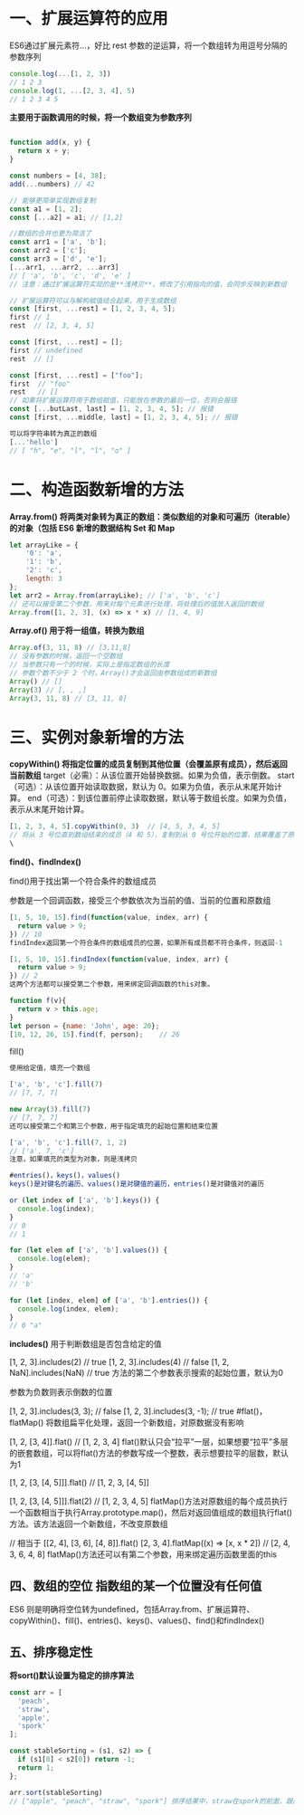 # 一、扩展运算符的应用
ES6通过扩展元素符...，好比 rest 参数的逆运算，将一个数组转为用逗号分隔的参数序列

```javascript
console.log(...[1, 2, 3])
// 1 2 3
console.log(1, ...[2, 3, 4], 5)
// 1 2 3 4 5
```

**主要用于函数调用的时候，将一个数组变为参数序列**
```javascript

function add(x, y) {
  return x + y;
}

const numbers = [4, 38];
add(...numbers) // 42

// 能够更简单实现数组复制
const a1 = [1, 2];
const [...a2] = a1; // [1,2]

//数组的合并也更为简洁了
const arr1 = ['a', 'b'];
const arr2 = ['c'];
const arr3 = ['d', 'e'];
[...arr1, ...arr2, ...arr3]
// [ 'a', 'b', 'c', 'd', 'e' ]
// 注意：通过扩展运算符实现的是**浅拷贝**，修改了引用指向的值，会同步反映到新数组

// 扩展运算符可以与解构赋值结合起来，用于生成数组
const [first, ...rest] = [1, 2, 3, 4, 5];
first // 1
rest  // [2, 3, 4, 5]

const [first, ...rest] = [];
first // undefined
rest  // []

const [first, ...rest] = ["foo"];
first  // "foo"
rest   // []
// 如果将扩展运算符用于数组赋值，只能放在参数的最后一位，否则会报错
const [...butLast, last] = [1, 2, 3, 4, 5]; // 报错
const [first, ...middle, last] = [1, 2, 3, 4, 5]; // 报错

可以将字符串转为真正的数组
[...'hello']
// [ "h", "e", "l", "l", "o" ]
```

# 二、构造函数新增的方法
**Array.from() 将两类对象转为真正的数组：类似数组的对象和可遍历（iterable）的对象（包括 ES6 新增的数据结构 Set 和 Map**
```javascript
let arrayLike = {
    '0': 'a',
    '1': 'b',
    '2': 'c',
    length: 3
};
let arr2 = Array.from(arrayLike); // ['a', 'b', 'c']
// 还可以接受第二个参数，用来对每个元素进行处理，将处理后的值放入返回的数组
Array.from([1, 2, 3], (x) => x * x) // [1, 4, 9]
```
**Array.of() 用于将一组值，转换为数组**

```javascript
Array.of(3, 11, 8) // [3,11,8]
// 没有参数的时候，返回一个空数组
// 当参数只有一个的时候，实际上是指定数组的长度
// 参数个数不少于 2 个时，Array()才会返回由参数组成的新数组
Array() // []
Array(3) // [, , ,]
Array(3, 11, 8) // [3, 11, 8]
```

# 三、实例对象新增的方法
**copyWithin() 将指定位置的成员复制到其他位置（会覆盖原有成员），然后返回当前数组**
target（必需）：从该位置开始替换数据。如果为负值，表示倒数。
start（可选）：从该位置开始读取数据，默认为 0。如果为负值，表示从末尾开始计算。
end（可选）：到该位置前停止读取数据，默认等于数组长度。如果为负值，表示从末尾开始计算。

```javascript
[1, 2, 3, 4, 5].copyWithin(0, 3)  // [4, 5, 3, 4, 5] 
// 将从 3 号位直到数组结束的成员（4 和 5），复制到从 0 号位开始的位置，结果覆盖了原来的 1 和 2
\
```
**find()、findIndex()**

find()用于找出第一个符合条件的数组成员

参数是一个回调函数，接受三个参数依次为当前的值、当前的位置和原数组
```javascript
[1, 5, 10, 15].find(function(value, index, arr) {
  return value > 9;
}) // 10
findIndex返回第一个符合条件的数组成员的位置，如果所有成员都不符合条件，则返回-1

[1, 5, 10, 15].findIndex(function(value, index, arr) {
  return value > 9;
}) // 2
这两个方法都可以接受第二个参数，用来绑定回调函数的this对象。

function f(v){
  return v > this.age;
}
let person = {name: 'John', age: 20};
[10, 12, 26, 15].find(f, person);    // 26
```
fill()
```javascript
使用给定值，填充一个数组

['a', 'b', 'c'].fill(7)
// [7, 7, 7]

new Array(3).fill(7)
// [7, 7, 7]
还可以接受第二个和第三个参数，用于指定填充的起始位置和结束位置

['a', 'b', 'c'].fill(7, 1, 2)
// ['a', 7, 'c']
注意，如果填充的类型为对象，则是浅拷贝

#entries()，keys()，values()
keys()是对键名的遍历、values()是对键值的遍历，entries()是对键值对的遍历

or (let index of ['a', 'b'].keys()) {
  console.log(index);
}
// 0
// 1

for (let elem of ['a', 'b'].values()) {
  console.log(elem);
}
// 'a'
// 'b'

for (let [index, elem] of ['a', 'b'].entries()) {
  console.log(index, elem);
}
// 0 "a"
```
**includes()**
用于判断数组是否包含给定的值

[1, 2, 3].includes(2)     // true
[1, 2, 3].includes(4)     // false
[1, 2, NaN].includes(NaN) // true
方法的第二个参数表示搜索的起始位置，默认为0

参数为负数则表示倒数的位置

[1, 2, 3].includes(3, 3);  // false
[1, 2, 3].includes(3, -1); // true
#flat()，flatMap()
将数组扁平化处理，返回一个新数组，对原数据没有影响

[1, 2, [3, 4]].flat()
// [1, 2, 3, 4]
flat()默认只会“拉平”一层，如果想要“拉平”多层的嵌套数组，可以将flat()方法的参数写成一个整数，表示想要拉平的层数，默认为1

[1, 2, [3, [4, 5]]].flat()
// [1, 2, 3, [4, 5]]

[1, 2, [3, [4, 5]]].flat(2)
// [1, 2, 3, 4, 5]
flatMap()方法对原数组的每个成员执行一个函数相当于执行Array.prototype.map()，然后对返回值组成的数组执行flat()方法。该方法返回一个新数组，不改变原数组

// 相当于 [[2, 4], [3, 6], [4, 8]].flat()
[2, 3, 4].flatMap((x) => [x, x * 2])
// [2, 4, 3, 6, 4, 8]
flatMap()方法还可以有第二个参数，用来绑定遍历函数里面的this

## 四、数组的空位 指数组的某一个位置没有任何值
ES6 则是明确将空位转为undefined，包括Array.from、扩展运算符、copyWithin()、fill()、entries()、keys()、values()、find()和findIndex()

## 五、排序稳定性
**将sort()默认设置为稳定的排序算法**
```javascript
const arr = [
  'peach',
  'straw',
  'apple',
  'spork'
];

const stableSorting = (s1, s2) => {
  if (s1[0] < s2[0]) return -1;
  return 1;
};

arr.sort(stableSorting)
// ["apple", "peach", "straw", "spork"] 排序结果中，straw在spork的前面，跟原始顺序一致
```
